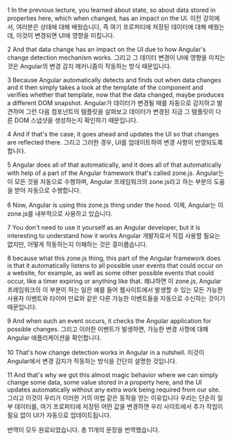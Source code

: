 1
In the previous lecture, you learned about state,
so about data stored in properties here,
which when changed, has an impact on the UI.
이전 강의에서, 여러분은 상태에 대해 배웠습니다,
즉 여기 프로퍼티에 저장된 데이터에 대해 배웠는데,
이것이 변경되면 UI에 영향을 미칩니다.

2
And that data change has an impact on the UI
due to how Angular's change detection mechanism works.
그리고 그 데이터 변경이 UI에 영향을 미치는 것은
Angular의 변경 감지 메커니즘이 작동하는 방식 때문입니다.

3
Because Angular automatically detects and finds out when data changes
and it then simply takes a look at the template of the component
and verifies whether that template, now that the data changed,
maybe produces a different DOM snapshot.
Angular가 데이터가 변경될 때를 자동으로 감지하고 발견하며
그런 다음 컴포넌트의 템플릿을 살펴보고
데이터가 변경된 지금 그 템플릿이
다른 DOM 스냅샷을 생성하는지 확인하기 때문입니다.

4
And if that's the case, it goes ahead and updates the UI
so that changes are reflected there.
그리고 그러한 경우, UI를 업데이트하여
변경 사항이 반영되도록 합니다.

5
Angular does all of that automatically,
and it does all of that automatically with help of a part
of the Angular framework that's called zone.js.
Angular는 이 모든 것을 자동으로 수행하며,
Angular 프레임워크의 zone.js라고 하는
부분의 도움을 받아 자동으로 수행합니다.

6
Now, Angular is using this zone.js thing under the hood.
이제, Angular는 이 zone.js를 내부적으로 사용하고 있습니다.

7
You don't need to use it yourself as an Angular developer,
but it is interesting to understand how it works
Angular 개발자로서 직접 사용할 필요는 없지만,
어떻게 작동하는지 이해하는 것은 흥미롭습니다.

8
because what this zone.js thing, this part of the Angular framework does
is that it automatically listens to all possible user events
that could occur on a website, for example,
as well as some other possible events that could occur,
like a timer expiring or anything like that.
왜냐하면 이 zone.js, Angular 프레임워크의 이 부분이 하는 일은
예를 들어 웹사이트에서 발생할 수 있는
모든 가능한 사용자 이벤트와
타이머 만료와 같은 다른 가능한 이벤트들을
자동으로 수신하는 것이기 때문입니다.

9
And when such an event occurs,
it checks the Angular application for possible changes.
그리고 이러한 이벤트가 발생하면,
가능한 변경 사항에 대해 Angular 애플리케이션을 확인합니다.

10
That's how change detection works in Angular in a nutshell.
이것이 Angular에서 변경 감지가 작동하는 방식을 간단히 설명한 것입니다.

11
And that's why we got this almost magic behavior
where we can simply change some data,
some value stored in a property here,
and the UI updates automatically
without any extra work being required from our site.
그리고 이것이 우리가 이러한 거의 마법 같은 동작을 얻는 이유입니다
우리는 단순히 일부 데이터를,
여기 프로퍼티에 저장된 어떤 값을 변경하면
우리 사이트에서 추가 작업이 필요 없이
UI가 자동으로 업데이트됩니다.

번역이 모두 완료되었습니다. 총 11개의 문장을 번역했습니다.
